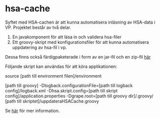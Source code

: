 # hsa-cache

Syftet med HSA-cachen är att kunna automatisera inläsning av HSA-data i VP.
Projektet består av två delar.
1. En javakomponent för att läsa in och validera hsa-filer
2. Ett groovy-skript med konfigurationsfiler för att kunna automatisera uppdatering av hsa-fil i vp.

Dessa finns också färdigpaketerade i form av en jar-fil och en zip-fil [här](http://repo1.maven.org/maven2/se/skltp/hsa-cache/hsa-cache/)

Följande skript kan användas för att köra applikationen:

source [path till environment filen]/environment

[path till groovy] -Dlogback.configurationFile=\[path till logback config]/logback.xml -Dhsa.skript.config=[path till skript config]/application.properties -Dgrape.root=[path till groovy dir]/.groovy/   [path till skriptet]/uppdateraHSACache.groovy

Se [här](https://skl-tp.atlassian.net/wiki/spaces/SKLTP/pages/426410008/SKLTP+-+UppdateraHSACache) för mer information.
